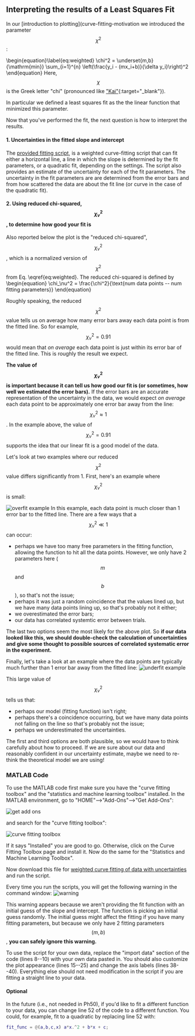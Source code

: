 ## Interpreting the results of a Least Squares Fit

In our [introduction to plotting](curve-fitting-motivation we introduced the parameter $$\chi^2$$:

\begin{equation}\label{eq:weighted}
\chi^2 = \underset{m,b}{\mathrm{min}} \sum_{i=1}^{n} \left(\frac{y_i - (mx_i+b)}{\delta y_i}\right)^2
\end{equation}
Here, $$\chi$$ is the Greek letter "chi" (pronounced like ["Kai"](https://www.marketplace.org/2020/10/01/canadas-tourist-driven-pne-pivots-to-hosting-film-production/){:target="_blank"}).

In particular we defined a least squares fit as the the linear function that minimized this parameter.

Now that you've performed the fit, the next question is how to interpret the results.


#### 1. Uncertainties in the fitted slope and intercept

The [provided fitting script](https://physics.hmc.edu/fitter/), is a weighted curve-fitting script that can fit either a horizontal line, a line in which the slope is determined by the fit parameters, or a quadratic fit, depending on the settings. The script also provides an estimate of the uncertainty for each of the fit parameters. The uncertainty in the fit parameters are are determined from the error bars and from how scattered the data are about the fit line (or curve in the case of the quadratic fit). 


#### 2. Using reduced chi-squared, $$\chi_\nu^2$$, to determine how good your fit is

Also reported below the plot is the "reduced chi-squared", $$\chi_\nu^2$$, which is a normalized version of $$\chi^2$$ from Eq. \eqref{eq:weighted}. The reduced chi-squared is defined by 
\begin{equation}
\chi_\nu^2 = \frac{\chi^2}{\text{num data points -- num fitting parameters}}
\end{equation}

Roughly speaking, the reduced $$\chi^2$$ value tells us on average how many error bars away each data point is from the fitted line. So for example,  $$\chi_\nu^2 = 0.91$$ would mean that *on average* each data point is just within its error bar of the fitted line. This is roughly the result we expect.

**The value of $$\chi_\nu^2$$ is important because it can tell us how good our fit is (or sometimes, how well we estimated the error bars).** If the error bars are an accurate representation of the uncertainty in the data, we would expect *on average* each data point to be approximately one error bar away from the line: $$\chi_\nu^2 \approx 1$$. In the example above, the value of $$\chi_\nu^2 = 0.91$$ supports the idea that our linear fit is a good model of the data.

Let's look at two examples where our reduced $$\chi^2$$ value differs significantly from 1. First, here's an example where $$\chi_\nu^2$$ is small:

![overfit example](images/errors-too-big.png)
In this example, each data point is much closer than 1 error bar to the fitted line. There are a few ways that a $$\chi_\nu^2 \ll 1$$ can occur: 

+ perhaps we have too many free parameters in the fitting function, allowing the function to hit all the data points. However, we only have 2 parameters here ($$m$$ and $$b$$), so that's not the issue;
+ perhaps it was just a random coincidence that the values lined up, but we have many data points lining up, so that's probably not it either; 
+ we overestimated the error bars;
+ our data has correlated systemtic error between trials.

The last two options seem the most likely for the above plot. So **if our data looked like this, we should double-check the calculation of uncertainties and give some thought to possible sources of correlated systematic error in the experiment.**

Finally, let's take a look at an example where the data points are typically much further than 1 error bar away from the fitted line:
![underfit example](images/errors-too-small.png)


This large value of $$\chi_\nu^2$$ tells us that:

+ perhaps our model (fitting function) isn't right;
+ perhaps there's a coincidence occurring, but we have many data points not falling on the line so that's probably not the issue;
+ perhaps we underestimated the uncertainties.

The first and third options are both plausible, so we would have to think carefully about how to proceed. If we are sure about our data and reasonably confident in our uncertainty estimate, maybe we need to re-think the theoretical model we are using!

### MATLAB Code

To use the MATLAB code first make sure you have the "curve fitting toolbox" and the "statistics and machine learning toolbox" installed. In the MATLAB environment, go to "HOME"-->"Add-Ons"-->"Get Add-Ons":

![get add ons](images/get_add_ons.png)

and search for the "curve fitting toolbox":

![curve fitting toolbox](images/curve_fitting_toolbox.png)

If it says "Installed" you are good to go. Otherwise, click on the Curve Fitting Toolbox page and install it. Now do the same for the "Statistics and Machine Learning Toolbox".

Now download this file for [weighted curve fitting of data with uncertainties](curve_fitting.m) and run the script. 

Every time you run the scripts, you will get the following warning in the command window:
![warning](images/warning.png)

This warning appears because we aren't providing the fit function with an initial guess of the slope and intercept. The function is picking an initial guess randomly. The initial guess might affect the fitting if you have many fitting parameters, but because we only have 2 fitting parameters $$(m,b)$$, **you can safely ignore this warning.**

To use the script for your own data, replace the "import data" section of the code (lines 8--10) with your own data pasted in. You should also customize the plot appearance (lines 15--25) and change the axis labels (lines 38--40). Everything else should not need modification in the script if you are fitting a straight line to your data.

#### Optional 

In the future (i.e., not needed in Ph50), if you'd like to fit a different function to your data, you can change line 52 of the code to a different function. You could, for example, fit to a quadratic by replacing line 52 with:

``` MATLAB
fit_func = @(a,b,c,x) a*x.^2 + b*x + c;  
```
